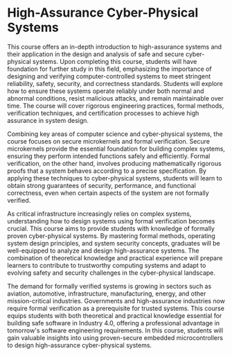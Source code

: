 
# High-Assurance Cyber-Physical Systems

This course offers an in-depth introduction to high-assurance systems and their application in the design and analysis of safe and secure cyber-physical systems. Upon completing this course, students will have foundation for further study in this field, emphasizing the importance of designing and verifying computer-controlled systems to meet stringent reliability, safety, security, and correctness standards. Students will explore how to ensure these systems operate reliably under both normal and abnormal conditions, resist malicious attacks, and remain maintainable over time. The course will cover rigorous engineering practices, formal methods, verification techniques, and certification processes to achieve high assurance in system design.

Combining key areas of computer science and cyber-physical systems, the course focuses on secure microkernels and formal verification. Secure microkernels provide the essential foundation for building complex systems, ensuring they perform intended functions safely and efficiently. Formal verification, on the other hand, involves producing mathematically rigorous proofs that a system behaves according to a precise specification. By applying these techniques to cyber-physical systems, students will learn to obtain strong guarantees of security, performance, and functional correctness, even when certain aspects of the system are not formally verified.

As critical infrastructure increasingly relies on complex systems, understanding how to design systems using formal verification becomes crucial. This course aims to provide students with knowledge of formally proven cyber-physical systems. By mastering formal methods, operating system design principles, and system security concepts, graduates will be well-equipped to analyze and design high-assurance systems. The combination of theoretical knowledge and practical experience will prepare learners to contribute to trustworthy computing systems and adapt to evolving safety and security challenges in the cyber-physical landscape.

The demand for formally verified systems is growing in sectors such as aviation, automotive, infrastructure, manufacturing, energy, and other mission-critical industries. Governments and high-assurance industries now require formal verification as a prerequisite for trusted systems.  This course equips students with both theoretical and practical knowledge essential for building safe software in Industry 4.0, offering a professional advantage in tomorrow's software engineering requirements. In this course, students will gain valuable insights into using proven-secure embedded microcontrollers to design high-assurance cyber-physical systems.